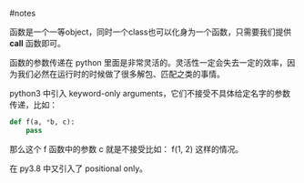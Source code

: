 #notes

函数是一个一等object，同时一个class也可以化身为一个函数，只需要我们提供 __call__ 函数即可。

函数的参数传递在 python 里面是非常灵活的。灵活性一定会失去一定的效率，因为我们必然在运行时的时候做了很多解包、匹配之类的事情。

python3 中引入 keyword-only arguments，它们不接受不具体给定名字的参数传递，比如：

```python
def f(a, *b, c):
    pass
```
那么这个 f 函数中的参数 c 就是不接受比如：
f(1, 2)
这样的情况。

在 py3.8 中又引入了 positional only。

